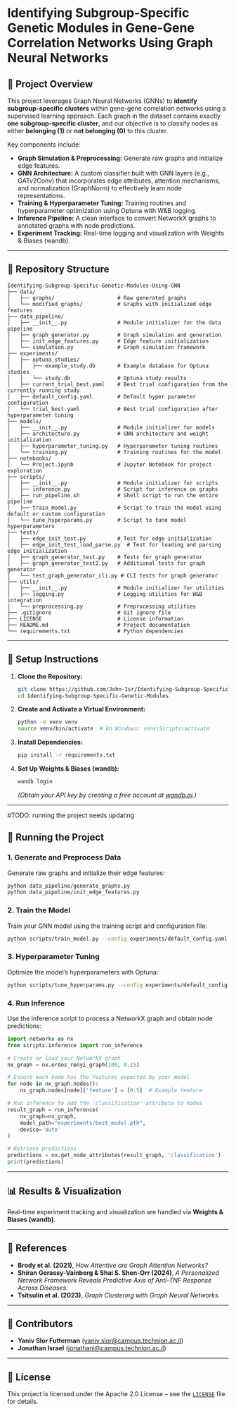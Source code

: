 # Identifying Subgroup-Specific Genetic Modules in Gene-Gene Correlation Networks Using Graph Neural Networks

## 📌 Project Overview
This project leverages Graph Neural Networks (GNNs) to **identify subgroup-specific clusters** within gene-gene correlation networks using a supervised learning approach. Each graph in the dataset contains exactly **one subgroup-specific cluster**, and our objective is to classify nodes as either **belonging (1)** or **not belonging (0)** to this cluster.

Key components include:

- **Graph Simulation & Preprocessing:** Generate raw graphs and initialize edge features.
- **GNN Architecture:** A custom classifier built with GNN layers (e.g., GATv2Conv) that incorporates edge attributes, attention mechanisms, and normalization (GraphNorm) to effectively learn node representations.
- **Training & Hyperparameter Tuning:** Training routines and hyperparameter optimization using Optuna with W&B logging.
- **Inference Pipeline:** A clean interface to convert NetworkX graphs to annotated graphs with node predictions.
- **Experiment Tracking:** Real-time logging and visualization with Weights & Biases (wandb).

---

## 📁 Repository Structure


```
Identifying-Subgroup-Specific-Genetic-Modules-Using-GNN
├── data/
│   ├── graphs/                    # Raw generated graphs
│   └── modified_graphs/           # Graphs with initialized edge features
├── data_pipeline/
│   ├── __init__.py                # Module initializer for the data pipeline
│   ├── graph_generator.py         # Graph simulation and generation
│   ├── init_edge_features.py      # Edge feature initialization
│   └── simulation.py              # Graph simulation framework
├── experiments/
│   ├── optuna_studies/
│   │   ├── example_study.db       # Example database for Optuna studies
│   │   └── study.db               # Optuna study results
│   ├── current_trial_best.yaml    # Best trial configuration from the currently running study
│   ├── default_config.yaml        # Default hyper parameter configuration
│   └── trial_best.yaml            # Best trial configuration after hyperparameter tuning
├── models/
│   ├── __init__.py                # Module initializer for models
│   ├── architecture.py            # GNN architecture and weight initialization
│   ├── hyperparameter_tuning.py   # Hyperparameter tuning routines
│   └── training.py                # Training routines for the model
├── notebooks/
│   └── Project.ipynb              # Jupyter Notebook for project exploration
├── scripts/
│   ├── __init__.py                # Module initializer for scripts
│   ├── inference.py               # Script for inference on graphs
│   ├── run_pipeline.sh            # Shell script to run the entire pipeline
│   ├── train_model.py             # Script to train the model using default or custom configuration
│   └── tune_hyperparams.py        # Script to tune model hyperparameters
├── tests/
│   ├── edge_init_test.py          # Test for edge initialization
│   ├── edge_init_test_load_parse.py  # Test for loading and parsing edge initialization
│   ├── graph_generator_test.py    # Tests for graph generator
│   ├── graph_generator_test2.py   # Additional tests for graph generator
│   └── test_graph_generator_cli.py # CLI tests for graph generator
├── utils/
│   ├── __init__.py                # Module initializer for utilities
│   ├── logging.py                 # Logging utilities for W&B integration
│   └── preprocessing.py           # Preprocessing utilities
├── .gitignore                     # Git ignore file
├── LICENSE                        # License information
├── README.md                      # Project documentation
└── requirements.txt               # Python dependencies

```

---

## 🔧 Setup Instructions

1. **Clone the Repository:**
   ```bash
   git clone https://github.com/John-Isr/Identifying-Subgroup-Specific-Genetic-Modules-Using-GNN.git
   cd Identifying-Subgroup-Specific-Genetic-Modules
   ```

2. **Create and Activate a Virtual Environment:**
   ```bash
   python -m venv venv
   source venv/bin/activate  # On Windows: venv\Scripts\activate
   ```

3. **Install Dependencies:**
   ```bash
   pip install -r requirements.txt
   ```

4. **Set Up Weights & Biases (wandb):**
   ```bash
   wandb login
   ```
   *(Obtain your API key by creating a free account at [wandb.ai](https://wandb.ai/).)*

---
#TODO: running the project needs updating
## 🚀 Running the Project

### 1. Generate and Preprocess Data
Generate raw graphs and initialize their edge features:
```bash
python data_pipeline/generate_graphs.py
python data_pipeline/init_edge_features.py
```

### 2. Train the Model
Train your GNN model using the training script and configuration file:
```bash
python scripts/train_model.py --config experiments/default_config.yaml --use_wandb
```

### 3. Hyperparameter Tuning
Optimize the model’s hyperparameters with Optuna:
```bash
python scripts/tune_hyperparams.py --config experiments/default_config.yaml
```

### 4. Run Inference
Use the inference script to process a NetworkX graph and obtain node predictions:
```python
import networkx as nx
from scripts.inference import run_inference

# Create or load your NetworkX graph
nx_graph = nx.erdos_renyi_graph(100, 0.15)

# Ensure each node has the features expected by your model
for node in nx_graph.nodes():
    nx_graph.nodes[node]['feature'] = [0.5]  # Example feature

# Run inference to add the 'classification' attribute to nodes
result_graph = run_inference(
    nx_graph=nx_graph,
    model_path="experiments/best_model.pth",
    device='auto'
)

# Retrieve predictions
predictions = nx.get_node_attributes(result_graph, 'classification')
print(predictions)
```

---

## 📊 Results & Visualization
Real-time experiment tracking and visualization are handled via **Weights & Biases (wandb)**.

---

## 📄 References
- **Brody et al. (2021)**, *How Attentive are Graph Attention Networks?*
- **Shiran Gerassy-Vainberg & Shai S. Shen-Orr (2024)**, *A Personalized Network Framework Reveals Predictive Axis of Anti-TNF Response Across Diseases.*
- **Tsitsulin et al. (2023)**, *Graph Clustering with Graph Neural Networks.*

---

## 🤝 Contributors
- **Yaniv Slor Futterman** (yaniv.slor@campus.technion.ac.il)
- **Jonathan Israel** (jonathani@campus.technion.ac.il)

---

## 📜 License
This project is licensed under the Apache 2.0 License – see the [`LICENSE`](LICENSE) file for details.

